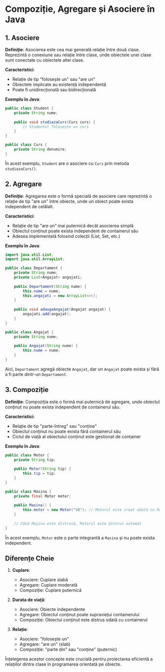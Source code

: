# Compoziție, Agregare și Asociere în Java

## 1. Asociere

**Definiție**: Asocierea este cea mai generală relație între două clase. Reprezintă o conexiune sau relație între clase, unde obiectele unei clase sunt conectate cu obiectele altei clase.

**Caracteristici**:
- Relație de tip "folosește un" sau "are un"
- Obiectele implicate au existență independentă
- Poate fi unidirecțională sau bidirecțională

**Exemplu în Java**:
```java
public class Student {
    private String nume;
    
    public void studiazaCurs(Curs curs) {
        // Studentul folosește un curs
    }
}

public class Curs {
    private String denumire;
}
```

În acest exemplu, `Student` are o asociere cu `Curs` prin metoda `studiazaCurs()`.

## 2. Agregare

**Definiție**: Agregarea este o formă specială de asociere care reprezintă o relație de tip "are un" între obiecte, unde un obiect poate exista independent de celălalt.

**Caracteristici**:
- Relație de tip "are un" mai puternică decât asocierea simplă
- Obiectul conținut poate exista independent de containerul său
- Adesea implementată folosind colecții (List, Set, etc.)

**Exemplu în Java**:
```java
import java.util.List;
import java.util.ArrayList;

public class Departament {
    private String nume;
    private List<Angajat> angajati;
    
    public Departament(String nume) {
        this.nume = nume;
        this.angajati = new ArrayList<>();
    }
    
    public void adaugaAngajat(Angajat angajat) {
        angajati.add(angajat);
    }
}

public class Angajat {
    private String nume;
    
    public Angajat(String nume) {
        this.nume = nume;
    }
}
```

Aici, `Departament` agregă obiecte `Angajat`, dar un `Angajat` poate exista și fără a fi parte dintr-un `Departament`.

## 3. Compoziție

**Definiție**: Compoziția este o formă mai puternică de agregare, unde obiectul conținut nu poate exista independent de containerul său.

**Caracteristici**:
- Relație de tip "parte-întreg" sau "conține"
- Obiectul conținut nu poate exista fără containerul său
- Ciclul de viață al obiectului conținut este gestionat de container

**Exemplu în Java**:
```java
public class Motor {
    private String tip;
    
    public Motor(String tip) {
        this.tip = tip;
    }
}

public class Masina {
    private final Motor motor;
    
    public Masina() {
        this.motor = new Motor("V8"); // Motorul este creat odată cu Mașina
    }
    
    // Când Mașina este distrusă, Motorul este distrus automat
}
```

În acest exemplu, `Motor` este o parte integrantă a `Masina` și nu poate exista independent.

## Diferențe Cheie

1. **Cuplare**:
    - Asociere: Cuplare slabă
    - Agregare: Cuplare moderată
    - Compoziție: Cuplare puternică

2. **Durata de viață**:
    - Asociere: Obiecte independente
    - Agregare: Obiectul conținut poate supraviețui containerului
    - Compoziție: Obiectul conținut este distrus odată cu containerul

3. **Relație**:
    - Asociere: "folosește un"
    - Agregare: "are un" (slab)
    - Compoziție: "parte din" sau "conține" (puternic)

Înțelegerea acestor concepte este crucială pentru proiectarea eficientă a relațiilor dintre clase în programarea orientată pe obiecte.